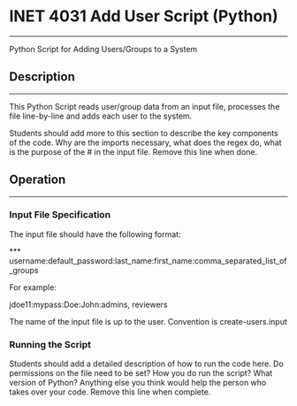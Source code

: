 # INET 4031 Add User Script (Python)
***
Python Script for Adding Users/Groups to a System 

## Description
***
This Python Script reads user/group data from an input file, processes the file line-by-line and adds each user to the system.

Students should add more to this section to describe the key components of the code. Why are the imports necessary, what does the regex do, what is the purpose of the # in the input file. Remove this line when done.

## Operation
***
### Input File Specification
The input file should have the following format:

*** username:default_password:last_name:first_name:comma_separated_list_of_groups

For example:

jdoe11:mypass:Doe:John:admins, reviewers

The name of the input file is up to the user. Convention is create-users.input

### Running the Script
Students should add a detailed description of how to run the code here. Do permissions on the file need to be set? 
How you do run the script? What version of Python? Anything else you think would help the person who takes over your code. 
Remove this line when complete.

